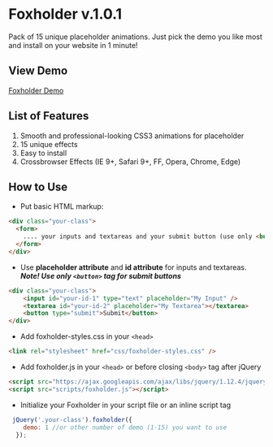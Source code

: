 # Foxholder v.1.0.1
Pack of 15 unique placeholder animations. Just pick the demo you like most and install on your website in 1 minute!

## View Demo

[Foxholder Demo](http://foxholder.fox-hover.co.uk/)

## List of Features

1. Smooth and professional-looking CSS3 animations for placeholder
2. 15 unique effects
3. Easy to install
4. Crossbrowser Effects (IE 9+, Safari 9+, FF, Opera, Chrome, Edge)

## How to Use

- Put basic HTML markup:
```html
<div class="your-class">
  <form>
    .... your inputs and textareas and your submit button (use only <button> tag for it)
  </form>
</div>
```

- Use **placeholder attribute** and **id attribute** for inputs and textareas. **_Note! Use only `<button>` tag for submit buttons_**

```html
<div class="your-class">
    <input id="your-id-1" type="text" placeholder="My Input" />
    <textarea id="your-id-2" placeholder="My Textarea"></textarea>
    <button type="submit">Submit</button>
</div>
```
- Add foxholder-styles.css in your `<head>`

```html
<link rel="stylesheet" href="css/foxholder-styles.css" />
```

- Add foxholder.js in your `<head>` or before closing `<body>` tag after jQuery

```html
<script src="https://ajax.googleapis.com/ajax/libs/jquery/1.12.4/jquery.min.js"></script>
<script src="scripts/foxholder.js"></script>
```

- Initialize your Foxholder in your script file or an inline script tag

```js
 jQuery('.your-class').foxholder({
    demo: 1 //or other number of demo (1-15) you want to use
  });
```
